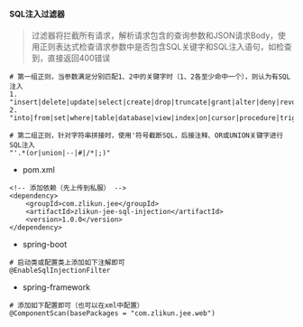 

#### SQL注入过滤器
> 过滤器将拦截所有请求，解析请求包含的查询参数和JSON请求Body，使用正则表达式检查请求参数中是否包含SQL关键字和SQL注入语句，如检查到，直接返回400错误  

```
# 第一组正则，当参数满足分别匹配1、2中的关键字时（1、2各至少命中一个），则认为有SQL注入
1. "insert|delete|update|select|create|drop|truncate|grant|alter|deny|revoke|call|execute|exec|declare|show|rename|set"
2. "into|from|set|where|table|database|view|index|on|cursor|procedure|trigger|for|password|union|and|or"

# 第二组正则，针对字符串拼接时，使用'符号截断SQL，后接注释、OR或UNION关键字进行SQL注入
"'.*(or|union|--|#|/*|;)"
```

- pom.xml

```
<!-- 添加依赖（先上传到私服） -->
<dependency>
    <groupId>com.zlikun.jee</groupId>
    <artifactId>zlikun-jee-sql-injection</artifactId>
    <version>1.0.0</version>
</dependency>
```

- spring-boot

```
# 启动类或配置类上添加如下注解即可
@EnableSqlInjectionFilter
```

- spring-framework

```
# 添加如下配置即可（也可以在xml中配置）
@ComponentScan(basePackages = "com.zlikun.jee.web")
```
